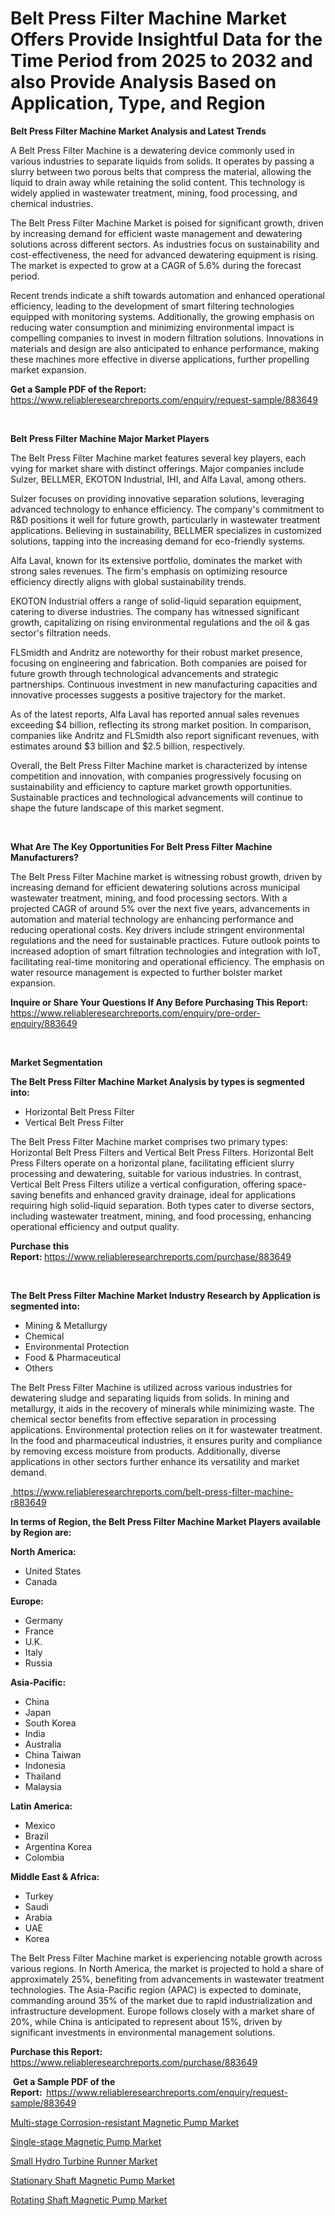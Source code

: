 <p><h1>Belt Press Filter Machine Market Offers Provide Insightful Data for the Time Period from 2025 to 2032 and also Provide Analysis Based on Application, Type, and Region</h1></p><p><strong>Belt Press Filter Machine Market Analysis and Latest Trends</strong></p>
<p><p>A Belt Press Filter Machine is a dewatering device commonly used in various industries to separate liquids from solids. It operates by passing a slurry between two porous belts that compress the material, allowing the liquid to drain away while retaining the solid content. This technology is widely applied in wastewater treatment, mining, food processing, and chemical industries.</p><p>The Belt Press Filter Machine Market is poised for significant growth, driven by increasing demand for efficient waste management and dewatering solutions across different sectors. As industries focus on sustainability and cost-effectiveness, the need for advanced dewatering equipment is rising. The market is expected to grow at a CAGR of 5.6% during the forecast period. </p><p>Recent trends indicate a shift towards automation and enhanced operational efficiency, leading to the development of smart filtering technologies equipped with monitoring systems. Additionally, the growing emphasis on reducing water consumption and minimizing environmental impact is compelling companies to invest in modern filtration solutions. Innovations in materials and design are also anticipated to enhance performance, making these machines more effective in diverse applications, further propelling market expansion.</p></p>
<p><strong>Get a Sample PDF of the Report:&nbsp;</strong> <a href="https://www.reliableresearchreports.com/enquiry/request-sample/883649?utm_campaign=112&utm_medium=2&utm_source=Github&utm_content=ia&utm_term=24022025&utm_id=belt-press-filter-machine">https://www.reliableresearchreports.com/enquiry/request-sample/883649</a></p>
<p>&nbsp;</p>
<p><strong>Belt Press Filter Machine Major Market Players</strong></p>
<p><p>The Belt Press Filter Machine market features several key players, each vying for market share with distinct offerings. Major companies include Sulzer, BELLMER, EKOTON Industrial, IHI, and Alfa Laval, among others. </p><p>Sulzer focuses on providing innovative separation solutions, leveraging advanced technology to enhance efficiency. The company's commitment to R&D positions it well for future growth, particularly in wastewater treatment applications. Believing in sustainability, BELLMER specializes in customized solutions, tapping into the increasing demand for eco-friendly systems. </p><p>Alfa Laval, known for its extensive portfolio, dominates the market with strong sales revenues. The firm's emphasis on optimizing resource efficiency directly aligns with global sustainability trends. </p><p>EKOTON Industrial offers a range of solid-liquid separation equipment, catering to diverse industries. The company has witnessed significant growth, capitalizing on rising environmental regulations and the oil & gas sector's filtration needs. </p><p>FLSmidth and Andritz are noteworthy for their robust market presence, focusing on engineering and fabrication. Both companies are poised for future growth through technological advancements and strategic partnerships. Continuous investment in new manufacturing capacities and innovative processes suggests a positive trajectory for the market.</p><p>As of the latest reports, Alfa Laval has reported annual sales revenues exceeding $4 billion, reflecting its strong market position. In comparison, companies like Andritz and FLSmidth also report significant revenues, with estimates around $3 billion and $2.5 billion, respectively.</p><p>Overall, the Belt Press Filter Machine market is characterized by intense competition and innovation, with companies progressively focusing on sustainability and efficiency to capture market growth opportunities. Sustainable practices and technological advancements will continue to shape the future landscape of this market segment.</p></p>
<p>&nbsp;</p>
<p><strong>What Are The Key Opportunities For Belt Press Filter Machine Manufacturers?</strong></p>
<p><p>The Belt Press Filter Machine market is witnessing robust growth, driven by increasing demand for efficient dewatering solutions across municipal wastewater treatment, mining, and food processing sectors. With a projected CAGR of around 5% over the next five years, advancements in automation and material technology are enhancing performance and reducing operational costs. Key drivers include stringent environmental regulations and the need for sustainable practices. Future outlook points to increased adoption of smart filtration technologies and integration with IoT, facilitating real-time monitoring and operational efficiency. The emphasis on water resource management is expected to further bolster market expansion.</p></p>
<p><strong>Inquire or Share Your Questions If Any Before Purchasing This Report:</strong> <a href="https://www.reliableresearchreports.com/enquiry/pre-order-enquiry/883649?utm_campaign=112&utm_medium=2&utm_source=Github&utm_content=ia&utm_term=24022025&utm_id=belt-press-filter-machine">https://www.reliableresearchreports.com/enquiry/pre-order-enquiry/883649</a></p>
<p>&nbsp;</p>
<p><strong>Market Segmentation</strong></p>
<p><strong>The Belt Press Filter Machine Market Analysis by types is segmented into:</strong></p>
<p><ul><li>Horizontal Belt Press Filter</li><li>Vertical Belt Press Filter</li></ul></p>
<p><p>The Belt Press Filter Machine market comprises two primary types: Horizontal Belt Press Filters and Vertical Belt Press Filters. Horizontal Belt Press Filters operate on a horizontal plane, facilitating efficient slurry processing and dewatering, suitable for various industries. In contrast, Vertical Belt Press Filters utilize a vertical configuration, offering space-saving benefits and enhanced gravity drainage, ideal for applications requiring high solid-liquid separation. Both types cater to diverse sectors, including wastewater treatment, mining, and food processing, enhancing operational efficiency and output quality.</p></p>
<p><strong>Purchase this Report:&nbsp;</strong><a href="https://www.reliableresearchreports.com/purchase/883649?utm_campaign=112&utm_medium=2&utm_source=Github&utm_content=ia&utm_term=24022025&utm_id=belt-press-filter-machine">https://www.reliableresearchreports.com/purchase/883649</a></p>
<p>&nbsp;</p>
<p><strong>The Belt Press Filter Machine Market Industry Research by Application is segmented into:</strong></p>
<p><ul><li>Mining & Metallurgy</li><li>Chemical</li><li>Environmental Protection</li><li>Food & Pharmaceutical</li><li>Others</li></ul></p>
<p><p>The Belt Press Filter Machine is utilized across various industries for dewatering sludge and separating liquids from solids. In mining and metallurgy, it aids in the recovery of minerals while minimizing waste. The chemical sector benefits from effective separation in processing applications. Environmental protection relies on it for wastewater treatment. In the food and pharmaceutical industries, it ensures purity and compliance by removing excess moisture from products. Additionally, diverse applications in other sectors further enhance its versatility and market demand.</p></p>
<p><a href="https://www.reliableresearchreports.com/belt-press-filter-machine-r883649?utm_campaign=112&utm_medium=2&utm_source=Github&utm_content=ia&utm_term=24022025&utm_id=belt-press-filter-machine">&nbsp;https://www.reliableresearchreports.com/belt-press-filter-machine-r883649</a></p>
<p><strong>In terms of Region, the Belt Press Filter Machine Market Players available by Region are:</strong></p>
<p>
    <p> <strong> North America: </strong>
        <ul>
            <li>United States</li>
            <li>Canada</li>
        </ul>
        </p> 
    <p> <strong> Europe: </strong>
        <ul>
            <li>Germany</li>
            <li>France</li>
            <li>U.K.</li>
            <li>Italy</li>
            <li>Russia</li>
        </ul>
        </p> 
    <p> <strong> Asia-Pacific: </strong>
        <ul>
            <li>China</li>
            <li>Japan</li>
            <li>South Korea</li>
            <li>India</li>
            <li>Australia</li>
            <li>China Taiwan</li>
            <li>Indonesia</li>
            <li>Thailand</li>
            <li>Malaysia</li>
        </ul>
        </p> 
    <p> <strong> Latin America: </strong>
        <ul>
            <li>Mexico</li>
            <li>Brazil</li>
            <li>Argentina Korea</li>
            <li>Colombia</li>
        </ul>
        </p> 
    <p> <strong> Middle East & Africa: </strong>
        <ul>
            <li>Turkey</li>
            <li>Saudi</li>
            <li>Arabia</li>
            <li>UAE</li>
            <li>Korea</li>
        </ul>
    </p>
    </p>
<p><p>The Belt Press Filter Machine market is experiencing notable growth across various regions. In North America, the market is projected to hold a share of approximately 25%, benefiting from advancements in wastewater treatment technologies. The Asia-Pacific region (APAC) is expected to dominate, commanding around 35% of the market due to rapid industrialization and infrastructure development. Europe follows closely with a market share of 20%, while China is anticipated to represent about 15%, driven by significant investments in environmental management solutions.</p></p>
<p><strong>Purchase this Report: </strong><a href="https://www.reliableresearchreports.com/purchase/883649?utm_campaign=112&utm_medium=2&utm_source=Github&utm_content=ia&utm_term=24022025&utm_id=belt-press-filter-machine">https://www.reliableresearchreports.com/purchase/883649</a></p>
<p>&nbsp;<strong>Get a Sample PDF of the Report:&nbsp;&nbsp;</strong><a href="https://www.reliableresearchreports.com/enquiry/request-sample/883649?utm_campaign=112&utm_medium=2&utm_source=Github&utm_content=ia&utm_term=24022025&utm_id=belt-press-filter-machine">https://www.reliableresearchreports.com/enquiry/request-sample/883649</a></p>
<p><strong></strong></p>
<p><p><a href="https://github.com/wiacekkroji/Market-Research-Report-List-1/blob/main/multi-stage-corrosion-resistant-magnetic-pump-market.md?utm_campaign=112&utm_medium=2&utm_source=Github&utm_content=ia&utm_term=24022025&utm_id=belt-press-filter-machine">Multi-stage Corrosion-resistant Magnetic Pump Market</a></p><p><a href="https://github.com/cachaskluwe/Market-Research-Report-List-1/blob/main/single-stage-magnetic-pump-market.md?utm_campaign=112&utm_medium=2&utm_source=Github&utm_content=ia&utm_term=24022025&utm_id=belt-press-filter-machine">Single-stage Magnetic Pump Market</a></p><p><a href="https://github.com/cobinaydin13/Market-Research-Report-List-1/blob/main/small-hydro-turbine-runner-market.md?utm_campaign=112&utm_medium=2&utm_source=Github&utm_content=ia&utm_term=24022025&utm_id=belt-press-filter-machine">Small Hydro Turbine Runner Market</a></p><p><a href="https://github.com/jenevycachat/Market-Research-Report-List-1/blob/main/stationary-shaft-magnetic-pump-market.md?utm_campaign=112&utm_medium=2&utm_source=Github&utm_content=ia&utm_term=24022025&utm_id=belt-press-filter-machine">Stationary Shaft Magnetic Pump Market</a></p><p><a href="https://github.com/mehakmiamid1/Market-Research-Report-List-1/blob/main/rotating-shaft-magnetic-pump-market.md?utm_campaign=112&utm_medium=2&utm_source=Github&utm_content=ia&utm_term=24022025&utm_id=belt-press-filter-machine">Rotating Shaft Magnetic Pump Market</a></p></p>